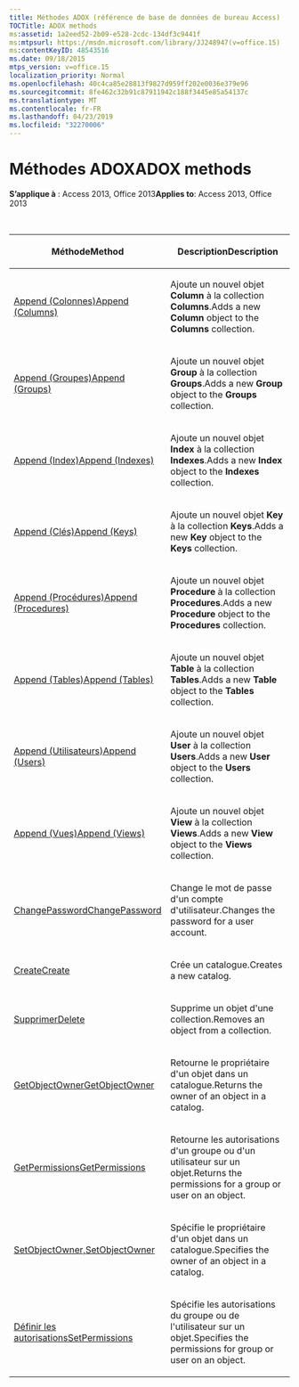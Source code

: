 ```yaml
---
title: Méthodes ADOX (référence de base de données de bureau Access)
TOCTitle: ADOX methods
ms:assetid: 1a2eed52-2b09-e528-2cdc-134df3c9441f
ms:mtpsurl: https://msdn.microsoft.com/library/JJ248947(v=office.15)
ms:contentKeyID: 48543516
ms.date: 09/18/2015
mtps_version: v=office.15
localization_priority: Normal
ms.openlocfilehash: 40c4ca85e28813f9827d959ff202e0036e379e96
ms.sourcegitcommit: 8fe462c32b91c87911942c188f3445e85a54137c
ms.translationtype: MT
ms.contentlocale: fr-FR
ms.lasthandoff: 04/23/2019
ms.locfileid: "32270006"
---
```

# <a name="adox-methods"></a><span data-ttu-id="081be-102">Méthodes ADOX</span><span class="sxs-lookup"><span data-stu-id="081be-102">ADOX methods</span></span>

<span data-ttu-id="081be-103">**S’applique à** : Access 2013, Office 2013</span><span class="sxs-lookup"><span data-stu-id="081be-103">**Applies to**: Access 2013, Office 2013</span></span>

<br/>

<table>
<colgroup>
<col style="width: 50%" />
<col style="width: 50%" />
</colgroup>
<thead>
<tr class="header">
<th><p><span data-ttu-id="081be-104">Méthode</span><span class="sxs-lookup"><span data-stu-id="081be-104">Method</span></span></p></th>
<th><p><span data-ttu-id="081be-105">Description</span><span class="sxs-lookup"><span data-stu-id="081be-105">Description</span></span></p></th>
</tr>
</thead>
<tbody>
<tr class="odd">
<td><p><span data-ttu-id="081be-106"><a href="append-method-adox-columns.md">Append (Colonnes)</a></span><span class="sxs-lookup"><span data-stu-id="081be-106"><a href="append-method-adox-columns.md">Append (Columns)</a></span></span></p></td>
<td><p><span data-ttu-id="081be-107">Ajoute un nouvel objet <strong>Column</strong> à la collection <strong>Columns</strong>.</span><span class="sxs-lookup"><span data-stu-id="081be-107">Adds a new <strong>Column</strong> object to the <strong>Columns</strong> collection.</span></span></p></td>
</tr>
<tr class="even">
<td><p><span data-ttu-id="081be-108"><a href="append-method-adox-groups.md">Append (Groupes)</a></span><span class="sxs-lookup"><span data-stu-id="081be-108"><a href="append-method-adox-groups.md">Append (Groups)</a></span></span></p></td>
<td><p><span data-ttu-id="081be-109">Ajoute un nouvel objet <strong>Group</strong> à la collection <strong>Groups</strong>.</span><span class="sxs-lookup"><span data-stu-id="081be-109">Adds a new <strong>Group</strong> object to the <strong>Groups</strong> collection.</span></span></p></td>
</tr>
<tr class="odd">
<td><p><span data-ttu-id="081be-110"><a href="append-method-adox-indexes.md">Append (Index)</a></span><span class="sxs-lookup"><span data-stu-id="081be-110"><a href="append-method-adox-indexes.md">Append (Indexes)</a></span></span></p></td>
<td><p><span data-ttu-id="081be-111">Ajoute un nouvel objet <strong>Index</strong> à la collection <strong>Indexes</strong>.</span><span class="sxs-lookup"><span data-stu-id="081be-111">Adds a new <strong>Index</strong> object to the <strong>Indexes</strong> collection.</span></span></p></td>
</tr>
<tr class="even">
<td><p><span data-ttu-id="081be-112"><a href="append-method-adox-keys.md">Append (Clés)</a></span><span class="sxs-lookup"><span data-stu-id="081be-112"><a href="append-method-adox-keys.md">Append (Keys)</a></span></span></p></td>
<td><p><span data-ttu-id="081be-113">Ajoute un nouvel objet <strong>Key</strong> à la collection <strong>Keys</strong>.</span><span class="sxs-lookup"><span data-stu-id="081be-113">Adds a new <strong>Key</strong> object to the <strong>Keys</strong> collection.</span></span></p></td>
</tr>
<tr class="odd">
<td><p><span data-ttu-id="081be-114"><a href="append-method-adox-procedures.md">Append (Procédures)</a></span><span class="sxs-lookup"><span data-stu-id="081be-114"><a href="append-method-adox-procedures.md">Append (Procedures)</a></span></span></p></td>
<td><p><span data-ttu-id="081be-115">Ajoute un nouvel objet <strong>Procedure</strong> à la collection <strong>Procedures</strong>.</span><span class="sxs-lookup"><span data-stu-id="081be-115">Adds a new <strong>Procedure</strong> object to the <strong>Procedures</strong> collection.</span></span></p></td>
</tr>
<tr class="even">
<td><p><span data-ttu-id="081be-116"><a href="append-method-adox-tables.md">Append (Tables)</a></span><span class="sxs-lookup"><span data-stu-id="081be-116"><a href="append-method-adox-tables.md">Append (Tables)</a></span></span></p></td>
<td><p><span data-ttu-id="081be-117">Ajoute un nouvel objet <strong>Table</strong> à la collection <strong>Tables</strong>.</span><span class="sxs-lookup"><span data-stu-id="081be-117">Adds a new <strong>Table</strong> object to the <strong>Tables</strong> collection.</span></span></p></td>
</tr>
<tr class="odd">
<td><p><span data-ttu-id="081be-118"><a href="append-method-adox-users.md">Append (Utilisateurs)</a></span><span class="sxs-lookup"><span data-stu-id="081be-118"><a href="append-method-adox-users.md">Append (Users)</a></span></span></p></td>
<td><p><span data-ttu-id="081be-119">Ajoute un nouvel objet <strong>User</strong> à la collection <strong>Users</strong>.</span><span class="sxs-lookup"><span data-stu-id="081be-119">Adds a new <strong>User</strong> object to the <strong>Users</strong> collection.</span></span></p></td>
</tr>
<tr class="even">
<td><p><span data-ttu-id="081be-120"><a href="append-method-adox-views.md">Append (Vues)</a></span><span class="sxs-lookup"><span data-stu-id="081be-120"><a href="append-method-adox-views.md">Append (Views)</a></span></span></p></td>
<td><p><span data-ttu-id="081be-121">Ajoute un nouvel objet <strong>View</strong> à la collection <strong>Views</strong>.</span><span class="sxs-lookup"><span data-stu-id="081be-121">Adds a new <strong>View</strong> object to the <strong>Views</strong> collection.</span></span></p></td>
</tr>
<tr class="odd">
<td><p><span data-ttu-id="081be-122"><a href="changepassword-method-adox.md">ChangePassword</a></span><span class="sxs-lookup"><span data-stu-id="081be-122"><a href="changepassword-method-adox.md">ChangePassword</a></span></span></p></td>
<td><p><span data-ttu-id="081be-123">Change le mot de passe d'un compte d'utilisateur.</span><span class="sxs-lookup"><span data-stu-id="081be-123">Changes the password for a user account.</span></span></p></td>
</tr>
<tr class="even">
<td><p><span data-ttu-id="081be-124"><a href="create-method-adox.md">Create</a></span><span class="sxs-lookup"><span data-stu-id="081be-124"><a href="create-method-adox.md">Create</a></span></span></p></td>
<td><p><span data-ttu-id="081be-125">Crée un catalogue.</span><span class="sxs-lookup"><span data-stu-id="081be-125">Creates a new catalog.</span></span></p></td>
</tr>
<tr class="odd">
<td><p><span data-ttu-id="081be-126"><a href="delete-method-adox-collections.md">Supprimer</a></span><span class="sxs-lookup"><span data-stu-id="081be-126"><a href="delete-method-adox-collections.md">Delete</a></span></span></p></td>
<td><p><span data-ttu-id="081be-127">Supprime un objet d'une collection.</span><span class="sxs-lookup"><span data-stu-id="081be-127">Removes an object from a collection.</span></span></p></td>
</tr>
<tr class="even">
<td><p><span data-ttu-id="081be-128"><a href="getobjectowner-method-adox.md">GetObjectOwner</a></span><span class="sxs-lookup"><span data-stu-id="081be-128"><a href="getobjectowner-method-adox.md">GetObjectOwner</a></span></span></p></td>
<td><p><span data-ttu-id="081be-129">Retourne le propriétaire d'un objet dans un catalogue.</span><span class="sxs-lookup"><span data-stu-id="081be-129">Returns the owner of an object in a catalog.</span></span></p></td>
</tr>
<tr class="odd">
<td><p><span data-ttu-id="081be-130"><a href="getpermissions-method-adox.md">GetPermissions</a></span><span class="sxs-lookup"><span data-stu-id="081be-130"><a href="getpermissions-method-adox.md">GetPermissions</a></span></span></p></td>
<td><p><span data-ttu-id="081be-131">Retourne les autorisations d'un groupe ou d'un utilisateur sur un objet.</span><span class="sxs-lookup"><span data-stu-id="081be-131">Returns the permissions for a group or user on an object.</span></span></p></td>
</tr>
<tr class="even">
<td><p><span data-ttu-id="081be-132"><a href="https://docs.microsoft.com/office/vba/access/concepts/miscellaneous/setobjectowner-method-adox">SetObjectOwner,</a></span><span class="sxs-lookup"><span data-stu-id="081be-132"><a href="https://docs.microsoft.com/office/vba/access/concepts/miscellaneous/setobjectowner-method-adox">SetObjectOwner</a></span></span></p></td>
<td><p><span data-ttu-id="081be-133">Spécifie le propriétaire d'un objet dans un catalogue.</span><span class="sxs-lookup"><span data-stu-id="081be-133">Specifies the owner of an object in a catalog.</span></span></p></td>
</tr>
<tr class="odd">
<td><p><span data-ttu-id="081be-134"><a href="setpermissions-method-adox.md">Définir les autorisations</a></span><span class="sxs-lookup"><span data-stu-id="081be-134"><a href="setpermissions-method-adox.md">SetPermissions</a></span></span></p></td>
<td><p><span data-ttu-id="081be-135">Spécifie les autorisations du groupe ou de l'utilisateur sur un objet.</span><span class="sxs-lookup"><span data-stu-id="081be-135">Specifies the permissions for group or user on an object.</span></span></p></td>
</tr>
</tbody>
</table>

<br/>
